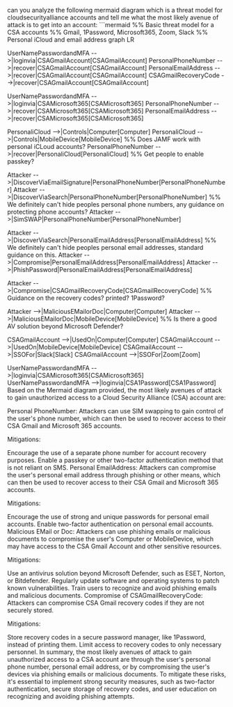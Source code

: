 can you analyze the following mermaid diagram which is a threat model for cloudsecurityalliance accounts and tell me what the most likely avenue of attack is to get into an account: ```mermaid
%% Basic threat model for a CSA accounts
%% Gmail, 1Password, Microsoft365, Zoom, Slack
%% Personal iCloud and email address
graph LR

UserNamePasswordandMFA -->|loginvia|CSAGmailAccount[CSAGmailAccount]
PersonalPhoneNumber -->|recover|CSAGmailAccount[CSAGmailAccount]
PersonalEmailAddress -->|recover|CSAGmailAccount[CSAGmailAccount]
CSAGmailRecoveryCode -->|recover|CSAGmailAccount[CSAGmailAccount]

UserNamePasswordandMFA -->|loginvia|CSAMicrosoft365[CSAMicrosoft365]
PersonalPhoneNumber -->|recover|CSAMicrosoft365[CSAMicrosoft365]
PersonalEmailAddress -->|recover|CSAMicrosoft365[CSAMicrosoft365]

PersonaliCloud -->|Controls|Computer[Computer]
PersonaliCloud -->|Controls|MobileDevice[MobileDevice]
%% Does JAMF work with personal iCLoud accounts?
PersonalPhoneNumber -->|recover|PersonaliCloud[PersonaliCloud]
%% Get people to enable passkey?

Attacker -->|DiscoverViaEmailSignature|PersonalPhoneNumber[PersonalPhoneNumber]
Attacker -->|DiscoverViaSearch|PersonalPhoneNumber[PersonalPhoneNumber]
%% We definitely can't hide peoples personal phone numbers, any guidance on protecting phone accounts?
Attacker -->|SimSWAP|PersonalPhoneNumber[PersonalPhoneNumber]

Attacker -->|DiscoverViaSearch|PersonalEmailAddress[PersonalEmailAddress]
%% We definitely can't hide peoples personal email addresses, standard guidance on this.
Attacker -->|Compromise|PersonalEmailAddress[PersonalEmailAddress]
Attacker -->|PhishPassword|PersonalEmailAddress[PersonalEmailAddress]

Attacker -->|Compromise|CSAGmailRecoveryCode[CSAGmailRecoveryCode]
%% Guidance on the recovery codes? printed? 1Password?

Attacker -->|MaliciousEMailorDoc|Computer[Computer]
Attacker -->|MaliciousEMailorDoc|MobileDevice[MobileDevice]
%% Is there a good AV solution beyond Microsoft Defender?

CSAGmailAccount -->|UsedOn|Computer[Computer]
CSAGmailAccount -->|UsedOn|MobileDevice[MobileDevice]
CSAGmailAccount -->|SSOFor|Slack[Slack]
CSAGmailAccount -->|SSOFor|Zoom[Zoom]

UserNamePasswordandMFA -->|loginvia|CSAMicrosoft365[CSAMicrosoft365]
UserNamePasswordandMFA -->|loginvia|CSA1Password[CSA1Password]
Based on the Mermaid diagram provided, the most likely avenues of attack to gain unauthorized access to a Cloud Security Alliance (CSA) account are:

Personal PhoneNumber: Attackers can use SIM swapping to gain control of the user's phone number, which can then be used to recover access to their CSA Gmail and Microsoft 365 accounts.

Mitigations:

Encourage the use of a separate phone number for account recovery purposes.
Enable a passkey or other two-factor authentication method that is not reliant on SMS.
Personal EmailAddress: Attackers can compromise the user's personal email address through phishing or other means, which can then be used to recover access to their CSA Gmail and Microsoft 365 accounts.

Mitigations:

Encourage the use of strong and unique passwords for personal email accounts.
Enable two-factor authentication on personal email accounts.
Malicious EMail or Doc: Attackers can use phishing emails or malicious documents to compromise the user's Computer or MobileDevice, which may have access to the CSA Gmail Account and other sensitive resources.

Mitigations:

Use an antivirus solution beyond Microsoft Defender, such as ESET, Norton, or Bitdefender.
Regularly update software and operating systems to patch known vulnerabilities.
Train users to recognize and avoid phishing emails and malicious documents.
Compromise of CSAGmailRecoveryCode: Attackers can compromise CSA Gmail recovery codes if they are not securely stored.

Mitigations:

Store recovery codes in a secure password manager, like 1Password, instead of printing them.
Limit access to recovery codes to only necessary personnel.
In summary, the most likely avenues of attack to gain unauthorized access to a CSA account are through the user's personal phone number, personal email address, or by compromising the user's devices via phishing emails or malicious documents. To mitigate these risks, it's essential to implement strong security measures, such as two-factor authentication, secure storage of recovery codes, and user education on recognizing and avoiding phishing attempts.
